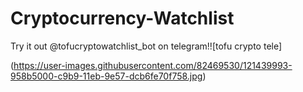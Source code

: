 # Cryptocurrency-Watchlist

Try it out @tofucryptowatchlist_bot on telegram!![tofu crypto tele]

(https://user-images.githubusercontent.com/82469530/121439993-958b5000-c9b9-11eb-9e57-dcb6fe70f758.jpg)

